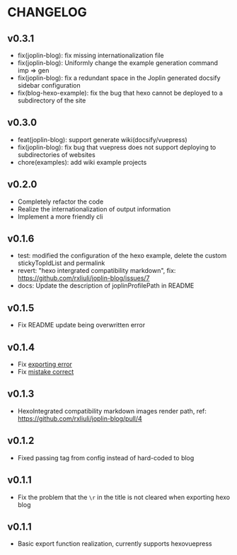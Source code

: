 # CHANGELOG

## v0.3.1

- fix(joplin-blog): fix missing internationalization file
- fix(joplin-blog): Uniformly change the example generation command imp => gen
- fix(joplin-blog): fix a redundant space in the Joplin generated docsify sidebar configuration
- fix(blog-hexo-example): fix the bug that hexo cannot be deployed to a subdirectory of the site

## v0.3.0

- feat(joplin-blog): support generate wiki(docsify/vuepress)
- fix(joplin-blog): fix bug that vuepress does not support deploying to subdirectories of websites
- chore(examples): add wiki example projects

## v0.2.0

- Completely refactor the code
- Realize the internationalization of output information
- Implement a more friendly cli

## v0.1.6

- test: modified the configuration of the hexo example, delete the custom stickyTopIdList and permalink
- revert: "hexo intergrated compatibility markdown", fix: https://github.com/rxliuli/joplin-blog/issues/7
- docs: Update the description of joplinProfilePath in README

## v0.1.5

- Fix README update being overwritten error

## v0.1.4

- Fix [exporting error](https://github.com/rxliuli/joplin-blog/issues/5)
- Fix [mistake correct](https://github.com/rxliuli/joplin-blog/issues/6)

## v0.1.3

- HexoIntegrated compatibility markdown images render path, ref: https://github.com/rxliuli/joplin-blog/pull/4

## v0.1.2

- Fixed passing tag from config instead of hard-coded to blog

## v0.1.1

- Fix the problem that the `\r` in the title is not cleared when exporting hexo blog

## v0.1.1

- Basic export function realization, currently supports hexovuepress
